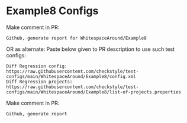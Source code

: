 # Example8 Configs
Make comment in PR:
```
Github, generate report for WhitespaceAround/Example8
```
OR as alternate:
Paste below given to PR description to use such test configs:
```
Diff Regression config: https://raw.githubusercontent.com/checkstyle/test-configs/main/WhitespaceAround/Example8/config.xml
Diff Regression projects: https://raw.githubusercontent.com/checkstyle/test-configs/main/WhitespaceAround/Example8/list-of-projects.properties
```
Make comment in PR:
```
Github, generate report
```
